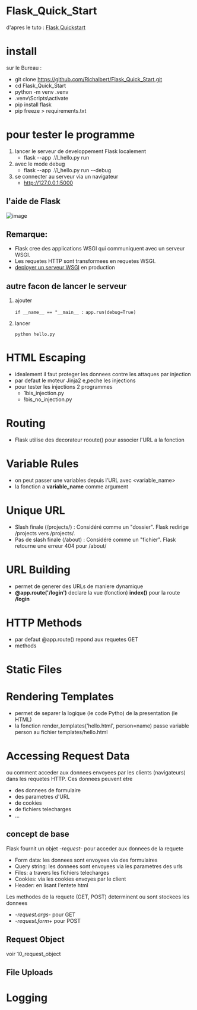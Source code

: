 # Flask_Quick_Start

d'apres le tuto : [Flask Quickstart](https://flask.palletsprojects.com/en/3.0.x/quickstart/)

# install

sur le Bureau : 
  - git clone https://github.com/Richalbert/Flask_Quick_Start.git
  - cd Flask_Quick_Start
  - python -m venv .venv
  - .venv\Scripts\activate
  - pip install flask
  - pip freeze > requirements.txt

# pour tester le programme

1. lancer le serveur de developpement Flask localement
    - flask --app .\1_hello.py run
2. avec le mode debug 
    - flask --app .\1_hello.py run --debug
3. se connecter au serveur via un navigateur
    - http://127.0.0.1:5000

## l'aide de Flask
![image](https://github.com/Richalbert/Flask_Quick_Start/assets/40654401/dba4d1b2-3947-4236-911b-245a514da4c1)


## Remarque:

- Flask cree des applications WSGI qui communiquent avec un serveur WSGI.
- Les requetes HTTP sont transformees en requetes WSGI. 
- [deployer un serveur WSGI](https://flask.palletsprojects.com/en/3.0.x/deploying/) en production

## autre facon de lancer le serveur

1. ajouter
   
     `if __name__ == "__main__ :`
            `app.run(debug=True)`
     
3. lancer
   
    `python hello.py`


# HTML Escaping

- idealement il faut proteger les donnees contre les attaques par injection
- par defaut le moteur Jinja2 e,peche les injections 
- pour tester les injections <script>alert('Hacked !');</script> 2 programmes 
  - 1bis_injection.py
  - !bis_no_injection.py

# Routing

- Flask utilise des decorateur rooute() pour associer l'URL a la fonction

# Variable Rules

- on peut passer une variables depuis l'URL avec <variable_name>
- la fonction a **variable_name** comme argument
  
# Unique URL

- Slash finale (/projects/) : Considéré comme un "dossier". Flask redirige /projects vers /projects/.
- Pas de slash finale (/about) : Considéré comme un "fichier". Flask retourne une erreur 404 pour /about/

# URL Building

- permet de generer des URLs de maniere dynamique
- **@app.route('/login')** declare la vue (fonction) **index()** pour la route **/login**

# HTTP Methods

- par defaut @app.route() repond aux requetes GET
- methods
  
# Static Files

# Rendering Templates

- permet de separer la logique (le code Pytho) de la presentation (le HTML)
- la fonction render_templates('hello.html', person=name) passe variable person au fichier templates/hello.html

# Accessing Request Data

ou comment acceder aux donnees envoyees par les clients (navigateurs) dans les requetes HTTP. Ces donnees peuvent etre
- des donnees de formulaire
- des parametres d'URL
- de cookies
- de fichiers telecharges
- ...

## concept de base

Flask fournit un objet *-request-* pour acceder aux donnees de la requete 
- Form data: les donnees sont envoyees via des formulaires
- Query string: les donnees sont envoyees via les parametres des urls
- Files: a travers les fichiers telecharges
- Cookies: via les cookies envoyes par le client
- Header: en lisant l'entete html

Les methodes de la requete (GET, POST) determinent ou sont stockees les donnees
- *-request.args-* pour GET
- *-request.form+* pour POST

## Request Object

voir 10_request_object

## File Uploads



# Logging

